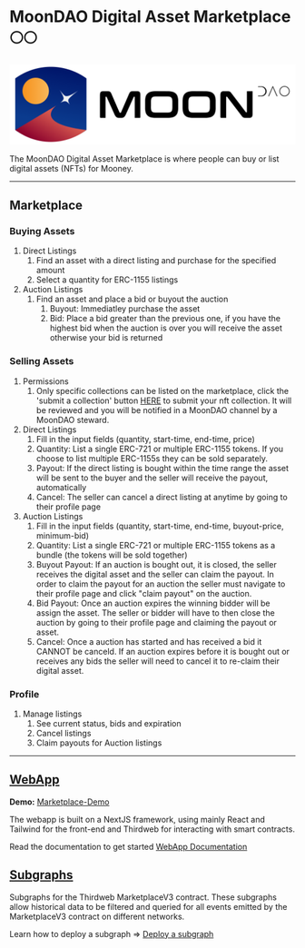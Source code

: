 # MoonDAO Digital Asset Marketplace 🌕🌕

[![](/webapp/public/Original_Black.png)](https://moondao-marketplace-test.netlify.app/)

The MoonDAO Digital Asset Marketplace is where people can buy or list digital assets (NFTs) for Mooney.

---

## Marketplace

### Buying Assets
1. Direct Listings
   1. Find an asset with a direct listing and purchase for the specified amount
   2. Select a quantity for ERC-1155 listings
2. Auction Listings
   1. Find an asset and place a bid or buyout the auction
      1. Buyout: Immediatley purchase the asset
      2. Bid: Place a bid greater than the previous one, if you have the highest bid when the auction is over you will receive the asset otherwise your bid is returned
   
### Selling Assets
1. Permissions
   1. Only specific collections can be listed on the marketplace, click the 'submit a collection' button [HERE](https://moondao-marketplace-test.netlify.com/sell) to submit your nft collection.  It will be reviewed and you will be notified in a MoonDAO channel by a MoonDAO steward.
1. Direct Listings
   1. Fill in the input fields (quantity, start-time, end-time, price)
   2. Quantity: List a single ERC-721 or multiple ERC-1155 tokens. If you choose to list multiple ERC-1155s they can be sold separately.
   3. Payout: If the direct listing is bought within the time range the asset will be sent to the buyer and the seller will receive the payout, automatically
   4. Cancel:  The seller can cancel a direct listing at anytime by going to their profile page
2. Auction Listings
   1. Fill in the input fields (quantity, start-time, end-time, buyout-price, minimum-bid)
   2. Quantity: List a single ERC-721 or multiple ERC-1155 tokens as a bundle (the tokens will be sold together)
   3. Buyout Payout: If an auction is bought out, it is closed, the seller receives the digital asset and the seller can claim the payout. In order to claim the payout for an auction the seller must navigate to their profile page and click "claim payout" on the auction.
   4. Bid Payout: Once an auction expires the winning bidder will be assign the asset. The seller or bidder will have to then close the auction by going to their profile page and claiming the payout or asset.
   5. Cancel:  Once a auction has started and has received a bid it CANNOT be canceld. If an auction expires before it is bought out or receives any bids the seller will need to cancel it to re-claim their digital asset.

### Profile
1. Manage listings
   1. See current status, bids and expiration
   2. Cancel listings
   3. Claim payouts for Auction listings

---

## [WebApp](/webapp/)
**Demo:** [Marketplace-Demo](https://moondao-marketplace-test.netlify.app/)

The webapp is built on a NextJS framework, using mainly React and Tailwind for the front-end and Thirdweb for interacting with smart contracts. 

Read the documentation to get started [WebApp Documentation](/webapp/README.md)

## [Subgraphs](/subgraphs/)

Subgraphs for the Thirdweb MarketplaceV3 contract.
These subgraphs allow historical data to be filtered and queried for all events emitted by the MarketplaceV3 contract on different networks.

Learn how to deploy a subgraph => [Deploy a subgraph](https://thegraph.com/docs/en/deploying/deploying-a-subgraph-to-studio/)